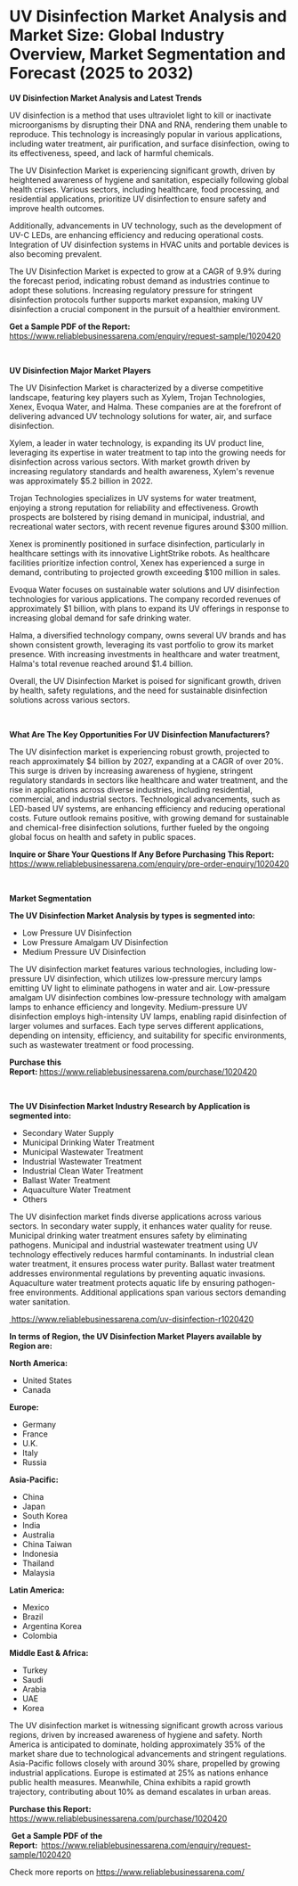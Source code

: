 <p><h1>UV Disinfection Market Analysis and Market Size: Global Industry Overview, Market Segmentation and Forecast (2025 to 2032)</h1></p><p><strong>UV Disinfection Market Analysis and Latest Trends</strong></p>
<p><p>UV disinfection is a method that uses ultraviolet light to kill or inactivate microorganisms by disrupting their DNA and RNA, rendering them unable to reproduce. This technology is increasingly popular in various applications, including water treatment, air purification, and surface disinfection, owing to its effectiveness, speed, and lack of harmful chemicals.</p><p>The UV Disinfection Market is experiencing significant growth, driven by heightened awareness of hygiene and sanitation, especially following global health crises. Various sectors, including healthcare, food processing, and residential applications, prioritize UV disinfection to ensure safety and improve health outcomes. </p><p>Additionally, advancements in UV technology, such as the development of UV-C LEDs, are enhancing efficiency and reducing operational costs. Integration of UV disinfection systems in HVAC units and portable devices is also becoming prevalent. </p><p>The UV Disinfection Market is expected to grow at a CAGR of 9.9% during the forecast period, indicating robust demand as industries continue to adopt these solutions. Increasing regulatory pressure for stringent disinfection protocols further supports market expansion, making UV disinfection a crucial component in the pursuit of a healthier environment.</p></p>
<p><strong>Get a Sample PDF of the Report:&nbsp;</strong> <a href="https://www.reliablebusinessarena.com/enquiry/request-sample/1020420?utm_campaign=2645&utm_medium=2&utm_source=Github&utm_content=ia&utm_term=10032025&utm_id=uv-disinfection">https://www.reliablebusinessarena.com/enquiry/request-sample/1020420</a></p>
<p>&nbsp;</p>
<p><strong>UV Disinfection Major Market Players</strong></p>
<p><p>The UV Disinfection Market is characterized by a diverse competitive landscape, featuring key players such as Xylem, Trojan Technologies, Xenex, Evoqua Water, and Halma. These companies are at the forefront of delivering advanced UV technology solutions for water, air, and surface disinfection.</p><p>Xylem, a leader in water technology, is expanding its UV product line, leveraging its expertise in water treatment to tap into the growing needs for disinfection across various sectors. With market growth driven by increasing regulatory standards and health awareness, Xylem's revenue was approximately $5.2 billion in 2022.</p><p>Trojan Technologies specializes in UV systems for water treatment, enjoying a strong reputation for reliability and effectiveness. Growth prospects are bolstered by rising demand in municipal, industrial, and recreational water sectors, with recent revenue figures around $300 million.</p><p>Xenex is prominently positioned in surface disinfection, particularly in healthcare settings with its innovative LightStrike robots. As healthcare facilities prioritize infection control, Xenex has experienced a surge in demand, contributing to projected growth exceeding $100 million in sales.</p><p>Evoqua Water focuses on sustainable water solutions and UV disinfection technologies for various applications. The company recorded revenues of approximately $1 billion, with plans to expand its UV offerings in response to increasing global demand for safe drinking water.</p><p>Halma, a diversified technology company, owns several UV brands and has shown consistent growth, leveraging its vast portfolio to grow its market presence. With increasing investments in healthcare and water treatment, Halma's total revenue reached around $1.4 billion.</p><p>Overall, the UV Disinfection Market is poised for significant growth, driven by health, safety regulations, and the need for sustainable disinfection solutions across various sectors.</p></p>
<p>&nbsp;</p>
<p><strong>What Are The Key Opportunities For UV Disinfection Manufacturers?</strong></p>
<p><p>The UV disinfection market is experiencing robust growth, projected to reach approximately $4 billion by 2027, expanding at a CAGR of over 20%. This surge is driven by increasing awareness of hygiene, stringent regulatory standards in sectors like healthcare and water treatment, and the rise in applications across diverse industries, including residential, commercial, and industrial sectors. Technological advancements, such as LED-based UV systems, are enhancing efficiency and reducing operational costs. Future outlook remains positive, with growing demand for sustainable and chemical-free disinfection solutions, further fueled by the ongoing global focus on health and safety in public spaces.</p></p>
<p><strong>Inquire or Share Your Questions If Any Before Purchasing This Report:</strong> <a href="https://www.reliablebusinessarena.com/enquiry/pre-order-enquiry/1020420?utm_campaign=2645&utm_medium=2&utm_source=Github&utm_content=ia&utm_term=10032025&utm_id=uv-disinfection">https://www.reliablebusinessarena.com/enquiry/pre-order-enquiry/1020420</a></p>
<p>&nbsp;</p>
<p><strong>Market Segmentation</strong></p>
<p><strong>The UV Disinfection Market Analysis by types is segmented into:</strong></p>
<p><ul><li>Low Pressure UV Disinfection</li><li>Low Pressure Amalgam UV Disinfection</li><li>Medium Pressure UV Disinfection</li></ul></p>
<p><p>The UV disinfection market features various technologies, including low-pressure UV disinfection, which utilizes low-pressure mercury lamps emitting UV light to eliminate pathogens in water and air. Low-pressure amalgam UV disinfection combines low-pressure technology with amalgam lamps to enhance efficiency and longevity. Medium-pressure UV disinfection employs high-intensity UV lamps, enabling rapid disinfection of larger volumes and surfaces. Each type serves different applications, depending on intensity, efficiency, and suitability for specific environments, such as wastewater treatment or food processing.</p></p>
<p><strong>Purchase this Report:&nbsp;</strong><a href="https://www.reliablebusinessarena.com/purchase/1020420?utm_campaign=2645&utm_medium=2&utm_source=Github&utm_content=ia&utm_term=10032025&utm_id=uv-disinfection">https://www.reliablebusinessarena.com/purchase/1020420</a></p>
<p>&nbsp;</p>
<p><strong>The UV Disinfection Market Industry Research by Application is segmented into:</strong></p>
<p><ul><li>Secondary Water Supply</li><li>Municipal Drinking Water Treatment</li><li>Municipal Wastewater Treatment</li><li>Industrial Wastewater Treatment</li><li>Industrial Clean Water Treatment</li><li>Ballast Water Treatment</li><li>Aquaculture Water Treatment</li><li>Others</li></ul></p>
<p><p>The UV disinfection market finds diverse applications across various sectors. In secondary water supply, it enhances water quality for reuse. Municipal drinking water treatment ensures safety by eliminating pathogens. Municipal and industrial wastewater treatment using UV technology effectively reduces harmful contaminants. In industrial clean water treatment, it ensures process water purity. Ballast water treatment addresses environmental regulations by preventing aquatic invasions. Aquaculture water treatment protects aquatic life by ensuring pathogen-free environments. Additional applications span various sectors demanding water sanitation.</p></p>
<p><a href="https://www.reliablebusinessarena.com/uv-disinfection-r1020420?utm_campaign=2645&utm_medium=2&utm_source=Github&utm_content=ia&utm_term=10032025&utm_id=uv-disinfection">&nbsp;https://www.reliablebusinessarena.com/uv-disinfection-r1020420</a></p>
<p><strong>In terms of Region, the UV Disinfection Market Players available by Region are:</strong></p>
<p>
    <p> <strong> North America: </strong>
        <ul>
            <li>United States</li>
            <li>Canada</li>
        </ul>
        </p> 
    <p> <strong> Europe: </strong>
        <ul>
            <li>Germany</li>
            <li>France</li>
            <li>U.K.</li>
            <li>Italy</li>
            <li>Russia</li>
        </ul>
        </p> 
    <p> <strong> Asia-Pacific: </strong>
        <ul>
            <li>China</li>
            <li>Japan</li>
            <li>South Korea</li>
            <li>India</li>
            <li>Australia</li>
            <li>China Taiwan</li>
            <li>Indonesia</li>
            <li>Thailand</li>
            <li>Malaysia</li>
        </ul>
        </p> 
    <p> <strong> Latin America: </strong>
        <ul>
            <li>Mexico</li>
            <li>Brazil</li>
            <li>Argentina Korea</li>
            <li>Colombia</li>
        </ul>
        </p> 
    <p> <strong> Middle East & Africa: </strong>
        <ul>
            <li>Turkey</li>
            <li>Saudi</li>
            <li>Arabia</li>
            <li>UAE</li>
            <li>Korea</li>
        </ul>
    </p>
    </p>
<p><p>The UV disinfection market is witnessing significant growth across various regions, driven by increased awareness of hygiene and safety. North America is anticipated to dominate, holding approximately 35% of the market share due to technological advancements and stringent regulations. Asia-Pacific follows closely with around 30% share, propelled by growing industrial applications. Europe is estimated at 25% as nations enhance public health measures. Meanwhile, China exhibits a rapid growth trajectory, contributing about 10% as demand escalates in urban areas.</p></p>
<p><strong>Purchase this Report: </strong><a href="https://www.reliablebusinessarena.com/purchase/1020420?utm_campaign=2645&utm_medium=2&utm_source=Github&utm_content=ia&utm_term=10032025&utm_id=uv-disinfection">https://www.reliablebusinessarena.com/purchase/1020420</a></p>
<p>&nbsp;<strong>Get a Sample PDF of the Report:&nbsp;&nbsp;</strong><a href="https://www.reliablebusinessarena.com/enquiry/request-sample/1020420?utm_campaign=2645&utm_medium=2&utm_source=Github&utm_content=ia&utm_term=10032025&utm_id=uv-disinfection">https://www.reliablebusinessarena.com/enquiry/request-sample/1020420</a></p>
<p><strong></strong></p>
<p>Check more reports on <a href="https://www.reliablebusinessarena.com/?utm_campaign=2645&utm_medium=2&utm_source=Github&utm_content=ia&utm_term=10032025&utm_id=uv-disinfection">https://www.reliablebusinessarena.com/</a></p>